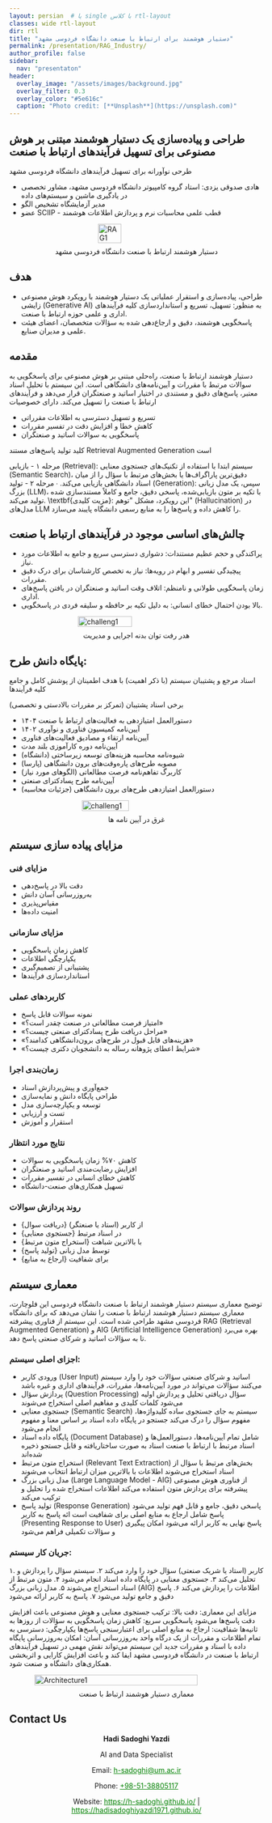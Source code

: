 ```yaml
---
layout: persian  # یا single با کلاس rtl-layout
classes: wide rtl-layout
dir: rtl
title: "دستیار هوشمند برای ارتباط با صنعت دانشگاه فردوسی مشهد"
permalink: /presentation/RAG_Industry/
author_profile: false
sidebar:
  nav: "presentaton"
header:
  overlay_image: "/assets/images/background.jpg"
  overlay_filter: 0.3
  overlay_color: "#5e616c"
  caption: "Photo credit: [**Unsplash**](https://unsplash.com)"
---
```


## 				طراحی و پیاده‌سازی یک دستیار هوشمند مبتنی بر هوش مصنوعی برای تسهیل فرآیندهای ارتباط با صنعت

طرحی نوآورانه برای تسهیل فرآیندهای دانشگاه فردوسی مشهد

- هادی صدوقی یزدی: استاد گروه کامپیوتر دانشگاه فردوسی مشهد، مشاور تخصصی در یادگیری ماشین و سیستم‌های داده
- مدیر آزمایشگاه تشخیص الگو
- عضو SCIIP - قطب علمی محاسبات نرم و پردازش اطلاعات هوشمند

<div style="display: flex; justify-content: center; align-items: center; gap: 10px;">
    <img src="/assets/Presentationimages/RAG/FUMAIIndustryAssistant1.jpg" alt="RAG1" style="width: 30%; height: 30%; object-fit: contain;">
</div>
<div class="caption" style="text-align: center; margin-top: 8px;">
  دستیار هوشمند ارتباط با صنعت دانشگاه فردوسی مشهد
</div>

## هدف

- طراحی، پیاده‌سازی و استقرار عملیاتی یک دستیار هوشمند با رویکرد هوش مصنوعی زایشی (Generative AI) به منظور: تسهیل، تسریع و استانداردسازی کلیه فرآیندهای اداری و علمی حوزه ارتباط با صنعت.
- پاسخگویی هوشمند، دقیق و ارجاع‌دهی شده به سؤالات متخصصان، اعضای هیئت علمی و مدیران صنایع.


## مقدمه

دستیار هوشمند ارتباط با صنعت، راه‌حلی مبتنی بر هوش مصنوعی برای پاسخگویی به سوالات مرتبط با مقررات و آیین‌نامه‌های دانشگاهی است. این سیستم با تحلیل اسناد معتبر، پاسخ‌های دقیق و مستندی در اختیار اساتید و صنعتگران قرار می‌دهد و فرآیندهای ارتباط با صنعت را تسهیل می‌کند.
دارای خصوصیات 
-  تسریع و تسهیل دسترسی به اطلاعات مقرراتی
-  کاهش خطا و افزایش دقت در تفسیر مقررات
-  پاسخگویی به سوالات اساتید و صنعتگران

کلید تولید پاسخ‌های مستند    Retrieval Augmented Generation است


 مرحله ۱ - بازیابی (Retrieval): سیستم ابتدا با استفاده از تکنیک‌های جستجوی معنایی (Semantic Search)، دقیق‌ترین پاراگراف‌ها یا بخش‌های مرتبط با سؤال را از میان اسناد دانشگاهی بازیابی می‌کند.
∙
 مرحله ۲ - تولید (Generation): سپس، یک مدل زبانی بزرگ (LLM)، با تکیه بر متون بازیابی‌شده، پاسخی دقیق، جامع و کاملاً مستندسازی شده تولید می‌کند.
\textbf{مزیت کلیدی}: این رویکرد، مشکل "توهم" (Hallucination) در مدل‌های LLM را کاهش داده و پاسخ‌ها را به منابع رسمی دانشگاه پایبند می‌سازد.

## چالش‌های اساسی موجود در فرآیندهای ارتباط با صنعت

- پراکندگی و حجم عظیم مستندات: دشواری دسترسی سریع و جامع به اطلاعات مورد نیاز.
- پیچیدگی تفسیر و ابهام در رویه‌ها: نیاز به تخصص کارشناسان برای درک دقیق مقررات.
-  زمان پاسخگویی طولانی و نامنظم: اتلاف وقت اساتید و صنعتگران در یافتن پاسخ‌های اداری.
- بالا بودن احتمال خطای انسانی: به دلیل تکیه بر حافظه و سلیقه فردی در پاسخگویی.


<div style="display: flex; justify-content: center; align-items: center; gap: 10px;">
    <img src="/assets/Presentationimages/RAG/Rajabi2.jpg" alt="challeng1" style="width: 46%; height: 46%; object-fit: contain;">
</div>
<div class="caption" style="text-align: center; margin-top: 8px;">
  هدر رفت توان بدنه اجرایی و مدیریت
</div>

## پایگاه دانش طرح:

 اسناد مرجع و پشتیبان سیستم (با ذکر اهمیت) با هدف اطمینان از پوشش کامل و جامع کلیه فرآیندها
 
  برخی اسناد پشتیبان (تمرکز بر مقررات بالادستی و تخصصی)
 -  دستورالعمل امتیازدهی به فعالیت‌های ارتباط با صنعت ۱۴۰۴	
- آیین‌نامه کمیسیون فناوری و نوآوری ۱۴۰۲
-  آیین‌نامه ارتقاء و مصادیق فعالیت‌های فناوری
-  آیین‌نامه دوره کارآموزی بلند مدت	
- شیوه‌نامه محاسبه هزینه‌های توسعه زیرساختی (دانشگاه)
-  مصوبه طرح‌های پاره‌وقت‌های برون دانشگاهی (پارسا)	
-  کاربرگ تفاهم‌نامه فرصت مطالعاتی (الگوهای مورد نیاز)
-  آیین‌نامه طرح پسادکترای صنعتی	
-  دستورالعمل امتیازدهی طرح‌های برون دانشگاهی (جزئیات محاسبه)

<div style="display: flex; justify-content: center; align-items: center; gap: 10px;">
    <img src="/assets/Presentationimages/RAG/challeng3.jpg" alt="challeng1" style="width: 43%; height: 43%; object-fit: contain;">
</div>
<div class="caption" style="text-align: center; margin-top: 8px;">
  غرق در آیین نامه ها
</div>

## مزایای پیاده سازی سیستم 

### مزایای فنی

- دقت بالا در پاسخ‌دهی
- به‌روزرسانی آسان دانش
- مقیاس‌پذیری
- امنیت داده‌ها

### مزایای سازمانی
- کاهش زمان پاسخگویی
- یکپارچگی اطلاعات
- پشتیبانی از تصمیم‌گیری
- استانداردسازی فرآیندها

### کاربردهای عملی
- نمونه سوالات قابل پاسخ
- «امتیاز فرصت مطالعاتی در صنعت چقدر است؟»
- «مراحل دریافت طرح پسادکترای صنعتی چیست؟»
- «هزینه‌های قابل قبول در طرح‌های برون‌دانشگاهی کدامند؟»
- «شرایط اعطای پژوهانه رساله به دانشجویان دکتری چیست؟»

### زمان‌بندی اجرا
-  جمع‌آوری و پیش‌پردازش اسناد 
-  طراحی پایگاه دانش و نمایه‌سازی 
-  توسعه و یکپارچه‌سازی مدل 
-  تست و ارزیابی 
-  استقرار و آموزش


### نتایج مورد انتظار
- کاهش ۷۰\% زمان پاسخگویی به سوالات
- افزایش رضایت‌مندی اساتید و صنعتگران
- کاهش خطای انسانی در تفسیر مقررات
- تسهیل همکاری‌های صنعت-دانشگاه
			
###  روند پردازش سوالات
- {دریافت سوال} از کاربر (استاد یا صنعتگر)
- {جستجوی معنایی} در اسناد مرتبط
- {استخراج متون مرتبط} با بالاترین شباهت
- {تولید پاسخ} توسط مدل زبانی
- {ارجاع به منابع} برای شفافیت
  

## معماری سیستم 

توضیح معماری سیستم دستیار هوشمند ارتباط با صنعت دانشگاه فردوسی
این فلوچارت، معماری سیستم دستیار هوشمند ارتباط با صنعت را نشان می‌دهد که برای دانشگاه فردوسی مشهد طراحی شده است. این سیستم از فناوری پیشرفته RAG (Retrieval Augmented Generation) و AIG (Artificial Intelligence Generation) بهره می‌برد تا به سؤالات اساتید و شرکای صنعتی پاسخ دهد.

### اجزای اصلی سیستم:
- ورودی کاربر (User Input)
اساتید و شرکای صنعتی سؤالات خود را وارد سیستم می‌کنند
سؤالات می‌تواند در مورد آیین‌نامه‌ها، مقررات، فرآیندهای اداری و غیره باشد
- پردازش سؤال (Question Processing)
سؤال دریافتی تحلیل و پردازش اولیه می‌شود
کلمات کلیدی و مفاهیم اصلی استخراج می‌شوند
- جستجوی معنایی (Semantic Search)
سیستم به جای جستجوی ساده کلیدواژه‌ها، مفهوم سؤال را درک می‌کند
جستجو در پایگاه داده اسناد بر اساس معنا و مفهوم انجام می‌شود
- پایگاه داده اسناد (Document Database)
شامل تمام آیین‌نامه‌ها، دستورالعمل‌ها و اسناد مرتبط با ارتباط با صنعت
اسناد به صورت ساختاریافته و قابل جستجو ذخیره شده‌اند
- استخراج متون مرتبط (Relevant Text Extraction)
بخش‌های مرتبط با سؤال از اسناد استخراج می‌شوند
اطلاعات با بالاترین میزان ارتباط انتخاب می‌شوند
- مدل زبانی بزرگ (Large Language Model - AIG)
از فناوری هوش مصنوعی پیشرفته برای پردازش متون استفاده می‌کند
اطلاعات استخراج شده را تحلیل و ترکیب می‌کند
- تولید پاسخ (Response Generation)
پاسخی دقیق، جامع و قابل فهم تولید می‌شود
پاسخ شامل ارجاع به منابع اصلی برای شفافیت است
ائه پاسخ به کاربر (Presenting Response to User)
پاسخ نهایی به کاربر ارائه می‌شود
امکان پیگیری و سؤالات تکمیلی فراهم می‌شود
### جریان کار سیستم:
۱. کاربر (استاد یا شریک صنعتی) سؤال خود را وارد می‌کند ۲. سیستم سؤال را پردازش و تحلیل می‌کند ۳. جستجوی معنایی در پایگاه داده اسناد انجام می‌شود ۴. متون مرتبط از اسناد استخراج می‌شوند ۵. مدل زبانی بزرگ (AIG) اطلاعات را پردازش می‌کند ۶. پاسخ دقیق و جامع تولید می‌شود ۷. پاسخ به کاربر ارائه می‌شود

مزایای این معماری:
دقت بالا: ترکیب جستجوی معنایی و هوش مصنوعی باعث افزایش دقت پاسخ‌ها می‌شود
پاسخگویی سریع: کاهش زمان پاسخگویی به سؤالات از روزها به ثانیه‌ها
شفافیت: ارجاع به منابع اصلی برای اعتبارسنجی پاسخ‌ها
یکپارچگی: دسترسی به تمام اطلاعات و مقررات از یک درگاه واحد
به‌روزرسانی آسان: امکان به‌روزرسانی پایگاه داده با اسناد و مقررات جدید
این سیستم می‌تواند نقش مهمی در تسهیل فرآیندهای ارتباط با صنعت در دانشگاه فردوسی مشهد ایفا کند و باعث افزایش کارایی و اثربخشی همکاری‌های دانشگاه و صنعت شود.



  <div style="display: flex; justify-content: center; align-items: center; gap: 10px;">
    <img src="/assets/Presentationimages/RAG/SmartIndustryAssistant.jpg" alt="Architecture1" style="width: 80%; height: 80%; object-fit: contain;">
</div>
<div class="caption" style="text-align: center; margin-top: 8px;">
  معماری دستیار هوشمند ارتباط با صنعت
</div>



## Contact Us

<div style="text-align: center;">
    <p><strong>Hadi Sadoghi Yazdi</strong></p>
    <p>AI and Data Specialist</p>
    <p>Email: <a href="mailto:h-sadoghi@um.ac.ir" style="text-decoration:underline; color:green;">h-sadoghi@um.ac.ir</a></p>
    <p>Phone: <a href="tel:+985138805117" style="text-decoration:underline; color:green;">+98-51-38805117</a></p>
    <p>
    Website: 
        <a href="https://h-sadoghi.github.io/" style="text-decoration: underline; color: green;" target="_blank">https://h-sadoghi.github.io/</a> | 
        <a href="https://hadisadoghiyazdi1971.github.io/" style="text-decoration: underline; color: green;" target="_blank">https://hadisadoghiyazdi1971.github.io/</a>
        </p>
    
</div>




